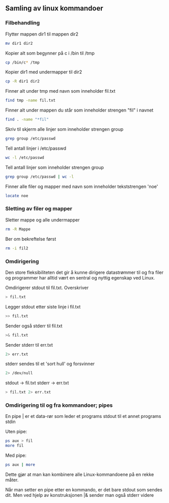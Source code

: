 ## Samling av linux kommandoer

### Filbehandling

Flytter mappen dir1 til mappen dir2

```Bash
mv dir1 dir2
```

Kopier alt som begynner på c i /bin til /tmp

```Bash
cp /bin/c* /tmp
```

Kopier dir1 med undermapper til dir2

```Bash
cp -R dir1 dir2
```

Finner alt under tmp med navn som inneholder fil.txt

```Bash
find tmp -name fil.txt
```

Finner alt under mappen du står som inneholder strengen "fil" i navnet

```Bash
find . -name "*fil"
```

Skriv til skjerm alle linjer som inneholder strengen group

```Bash
grep group /etc/passwd
```

Tell antall linjer i /etc/passwd

```Bash
wc -l /etc/passwd
```

Tell antall linjer som inneholder strengen group

```Bash
grep group /etc/passwd | wc -l
```

Finner alle filer og mapper med navn som inneholder tekststrengen 'noe'

```Bash
locate noe
```

### Sletting av filer og mapper

Sletter mappe og alle undermapper

```Bash
rm -R Mappe
```

Ber om bekreftelse først

```Bash
rm -i fil2
```

### Omdirigering

Den store fleksibiliteten det gir å kunne dirigere datastrømmer til og fra filer og programmer har alltid vært en
sentral og nyttig egenskap ved Linux.

Omdirigerer stdout til fil.txt. Overskriver

```Bash
> fil.txt
```

Legger stdout etter siste linje i fil.txt

```Bash
>> fil.txt
```

Sender også stderr til fil.txt

```Bash
>& fil.txt
```

Sender stderr til err.txt

```Bash
2> err.txt
```

stderr sendes til et 'sort hull' og forsvinner

```Bash
2> /dev/null
```

stdout -> fil.txt stderr -> err.txt

```Bash
> fil.txt 2> err.txt
```

### Omdirigering til og fra kommandoer; pipes

En pipe | er et data-rør som leder et programs stdout til et annet programs stdin

Uten pipe:

```Bash
ps aux > fil
more fil
```

Med pipe:

```Bash
ps aux | more
```

Dette gjør at man kan kombinere alle Linux-kommandoene på en rekke måter.

Når man setter en pipe etter en kommando, er det bare stdout som sendes dit. Men ved hjelp av konstruksjonen |& sender
man også stderr videre